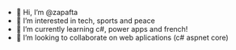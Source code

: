 - 👋 Hi, I’m @zapafta
- 👀 I’m interested in tech, sports and peace
- 🌱 I’m currently learning c#, power apps and french!
- 💞️ I’m looking to collaborate on web aplications (c# aspnet core)


<!---
zapafta/zapafta is a ✨ special ✨ repository because its `README.md` (this file) appears on your GitHub profile.
You can click the Preview link to take a look at your changes.
--->
